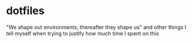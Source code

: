 # dotfiles
"We shape out environments, thereafter they shape us" and other things I tell myself when trying to justify how much time I spent on this
